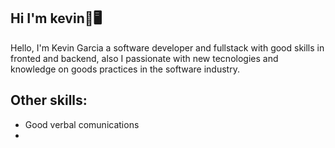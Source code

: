 ## Hi I'm kevin👋🖥️

Hello, I'm Kevin Garcia a software developer and fullstack with good skills in fronted and backend, also I passionate with new tecnologies and knowledge on goods practices in the software industry.

## Other skills: 

- Good verbal comunications
- 


<!--```

```-->

<!--
**kev23453/kev23453** is a ✨ _special_ ✨ repository because its `README.md` (this file) appears on your GitHub profile.

Here are some ideas to get you started:

- 🔭 I’m currently working on ...
- 🌱 I’m currently learning ...
- 👯 I’m looking to collaborate on ...
- 🤔 I’m looking for help with ...
- 💬 Ask me about ...
- 📫 How to reach me: ...
- 😄 Pronouns: ...
- ⚡ Fun fact: ...
-->
